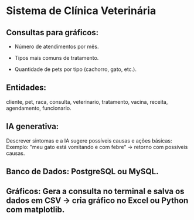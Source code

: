 # Sistema de Clínica Veterinária

## Consultas para gráficos:

- Número de atendimentos por mês.

- Tipos mais comuns de tratamento.

- Quantidade de pets por tipo (cachorro, gato, etc.).

## Entidades:

cliente, pet, raca, consulta, veterinario, tratamento, vacina, receita, agendamento, funcionario.

## IA generativa:

Descrever sintomas e a IA sugere possíveis causas e ações básicas:
Exemplo: "meu gato está vomitando e com febre" → retorno com possíveis causas.

## Banco de Dados: PostgreSQL ou MySQL.

## Gráficos: Gera a consulta no terminal e salva os dados em CSV → cria gráfico no Excel ou Python com matplotlib.

